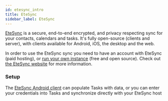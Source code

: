 ```yaml
---
id: etesync_intro
title: EteSync
sidebar_label: EteSync
---
```


[EteSync](https://www.etesync.com) is a secure, end-to-end encrypted,
and privacy respecting sync for your contacts, calendars and tasks. It's
fully open-source (clients and server), with clients available for
Android, iOS, the desktop and the web.

In order to use the EteSync sync you need to have an account with EteSync (paid
hosting), or [run your own instance](https://github.com/etesync/server) (free
and open source).  Check out [the EteSync website](https://www.etesync.com/)
for more information.

### Setup

The [EteSync Android
client](https://play.google.com/store/apps/details?id=com.etesync.syncadapter)
can populate Tasks with data, or you can enter your credentials into Tasks and
synchronize directly with your EteSync host
